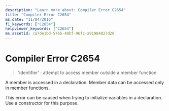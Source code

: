 ```yaml
---
description: "Learn more about: Compiler Error C2654"
title: "Compiler Error C2654"
ms.date: "11/04/2016"
f1_keywords: ["C2654"]
helpviewer_keywords: ["C2654"]
ms.assetid: ca7de1bd-576b-40bf-96fc-a91984827d20
---
```

# Compiler Error C2654

> 'identifier' : attempt to access member outside a member function

A member is accessed in a declaration. Member data can be accessed only in member functions.

This error can be caused when trying to initialize variables in a declaration. Use a constructor for this purpose.
